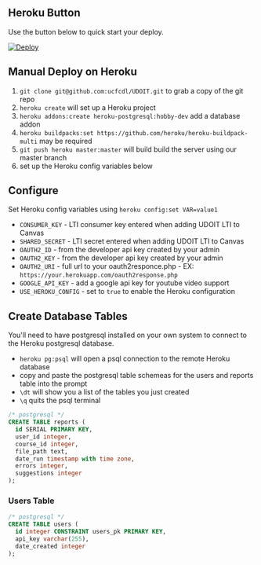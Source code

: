 ## Heroku Button
Use the button below to quick start your deploy.

[![Deploy](https://www.herokucdn.com/deploy/button.svg)](https://heroku.com/deploy)

## Manual Deploy on Heroku
1. `git clone git@github.com:ucfcdl/UDOIT.git` to grab a copy of the git repo
2. `heroku create` will set up a Heroku project
3. `heroku addons:create heroku-postgresql:hobby-dev` add a database addon
4. `heroku buildpacks:set https://github.com/heroku/heroku-buildpack-multi` may be required
5. `git push heroku master:master` will build build the server using our master branch
6. set up the Heroku config variables below

## Configure
Set Heroku config variables using `heroku config:set VAR=value1`

* `CONSUMER_KEY` - LTI consumer key entered when adding UDOIT LTI to Canvas
* `SHARED_SECRET` - LTI secret entered when adding UDOIT LTI to Canvas
* `OAUTH2_ID` - from the developer api key created by your admin
* `OAUTH2_KEY` - from the developer api key created by your admin
* `OAUTH2_URI` - full url to your oauth2responce.php - EX: `https://your.herokuapp.com/oauth2response.php`
* `GOOGLE_API_KEY` - add a google api key for youtube video support
* `USE_HEROKU_CONFIG` - set to `true` to enable the Heroku configuration

## Create Database Tables
You'll need to have postgresql installed on your own system to connect to the Heroku postgresql database.

* `heroku pg:psql` will open a psql connection to the remote Heroku database
* copy and paste the postgresql table schemeas for the users and reports table into the prompt
* `\dt` will show you a list of the tables you just created
* `\q` quits the psql terminal

```sql
/* postgresql */
CREATE TABLE reports (
  id SERIAL PRIMARY KEY,
  user_id integer,
  course_id integer,
  file_path text,
  date_run timestamp with time zone,
  errors integer,
  suggestions integer
);
```

### Users Table

```sql
/* postgresql */
CREATE TABLE users (
  id integer CONSTRAINT users_pk PRIMARY KEY,
  api_key varchar(255),
  date_created integer
);
```

